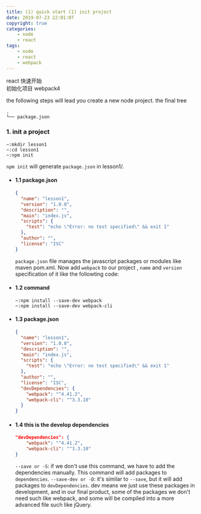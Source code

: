 ```yaml
---
title: (1) quick start (1) init project
date: 2019-07-23 22:01:07
copyright: true
categories:
    - node
    - react
tags:
    - node
    - react
    - webpack
---
```

react 快速开始    
初始化项目
webpack4

<!-- more -->

the following steps will lead you create a new node project.
the final tree

```
.
└── package.json

```

### **1. init a project**
```
~:mkdir lesson1
~:cd lesson1
~:npm init
```
`npm init` will generate `package.json` in lesson1/. 

+ #### 1.1 package.json

  ```json
  {
    "name": "lesson1",
    "version": "1.0.0",
    "description": "",
    "main": "index.js",
    "scripts": {
      "test": "echo \"Error: no test specified\" && exit 1"
    },
    "author": "",
    "license": "ISC"
  }
  ```
  `package.json` file manages the javascript packages or modules like maven pom.xml. Now add `webpack` to our project , `name` and `version` specification of it like the followting code:

+ #### 1.2 command
  
  ```
  ~:npm install --save-dev webpack
  ~:npm install --save-dev webpack-cli
  ```

+ #### 1.3 package.json
  
  ```json
  {
    "name": "lesson1",
    "version": "1.0.0",
    "description": "",
    "main": "index.js",
    "scripts": {
      "test": "echo \"Error: no test specified\" && exit 1"
    },
    "author": "",
    "license": "ISC",
    "devDependencies": {
      "webpack": "^4.41.2",
      "webpack-cli": "^3.3.10"
    }
  }
  ```

+ #### 1.4 this is the develop dependencies
    
  ```json
  "devDependencies": {
      "webpack": "^4.41.2",
      "webpack-cli": "^3.3.10"
  }
  ```
  `--save or -S`: if we don't use this command, we have to add the dependencies manually. This command will add packages to `dependencies`.
  `--save-dev or -D`: it's similar to `--save`, but it will add packages to `devDependencies`.
  dev means we just use these packages in development, and in our final product, some of the packages we don't need such like webpack, and some will be compiled into a more advanced file such like jQuery. 
